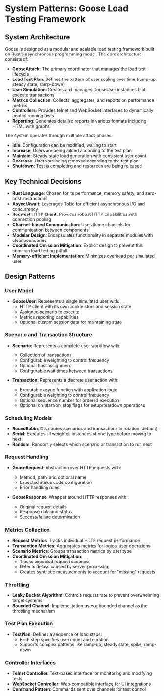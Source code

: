 # System Patterns: Goose Load Testing Framework

## System Architecture
Goose is designed as a modular and scalable load testing framework built on Rust's asynchronous programming model. The core architecture consists of:

- **GooseAttack**: The primary coordinator that manages the load test lifecycle
- **Load Test Plan**: Defines the pattern of user scaling over time (ramp-up, steady state, ramp-down)
- **User Simulation**: Creates and manages GooseUser instances that execute transactions
- **Metrics Collection**: Collects, aggregates, and reports on performance metrics
- **Controllers**: Provides telnet and WebSocket interfaces to dynamically control running tests
- **Reporting**: Generates detailed reports in various formats including HTML with graphs

The system operates through multiple attack phases:
- **Idle**: Configuration can be modified, waiting to start
- **Increase**: Users are being added according to the test plan
- **Maintain**: Steady-state load generation with consistent user count
- **Decrease**: Users are being removed according to the test plan
- **Shutdown**: Test is completing and resources are being released

## Key Technical Decisions

- **Rust Language**: Chosen for its performance, memory safety, and zero-cost abstractions
- **Async/Await**: Leverages Tokio for efficient asynchronous I/O and concurrency
- **Reqwest HTTP Client**: Provides robust HTTP capabilities with connection pooling
- **Channel-based Communication**: Uses flume channels for communication between components
- **Modular Design**: Encapsulates functionality in separate modules with clear boundaries
- **Coordinated Omission Mitigation**: Explicit design to prevent this common load testing pitfall
- **Memory-efficient Implementation**: Minimizes overhead per simulated user

## Design Patterns

### User Model
- **GooseUser**: Represents a single simulated user with:
  - HTTP client with its own cookie store and session state
  - Assigned scenario to execute
  - Metrics reporting capabilities
  - Optional custom session data for maintaining state

### Scenario and Transaction Structure
- **Scenario**: Represents a complete user workflow with:
  - Collection of transactions
  - Configurable weighting to control frequency
  - Optional host assignment
  - Configurable wait times between transactions

- **Transaction**: Represents a discrete user action with:
  - Executable async function with application logic
  - Configurable weighting to control frequency
  - Optional sequence number for ordered execution
  - Optional on_start/on_stop flags for setup/teardown operations

### Scheduling Models
- **RoundRobin**: Distributes scenarios and transactions in rotation (default)
- **Serial**: Executes all weighted instances of one type before moving to next
- **Random**: Randomly selects which scenario or transaction to run next

### Request Handling
- **GooseRequest**: Abstraction over HTTP requests with:
  - Method, path, and optional name
  - Expected status code configuration
  - Error handling rules

- **GooseResponse**: Wrapper around HTTP responses with:
  - Original request details
  - Response data and status
  - Success/failure determination

### Metrics Collection
- **Request Metrics**: Tracks individual HTTP request performance
- **Transaction Metrics**: Aggregates metrics for logical user operations
- **Scenario Metrics**: Groups transaction metrics by user type
- **Coordinated Omission Mitigation**: 
  - Tracks expected request cadence
  - Detects delays caused by server processing
  - Creates synthetic measurements to account for "missing" requests

### Throttling
- **Leaky Bucket Algorithm**: Controls request rate to prevent overwhelming target systems
- **Bounded Channel**: Implementation uses a bounded channel as the throttling mechanism

### Test Plan Execution
- **TestPlan**: Defines a sequence of load steps:
  - Each step specifies user count and duration
  - Supports complex patterns like ramp-up, steady state, spike, ramp-down

### Controller Interfaces
- **Telnet Controller**: Text-based interface for monitoring and modifying tests
- **WebSocket Controller**: Web-compatible interface for UI integrations
- **Command Pattern**: Commands sent over channels for test control
